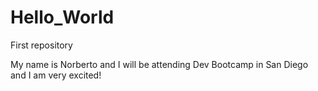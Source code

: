 # Hello_World
First repository

My name is Norberto and I will be attending Dev Bootcamp in San Diego and I am very excited!


